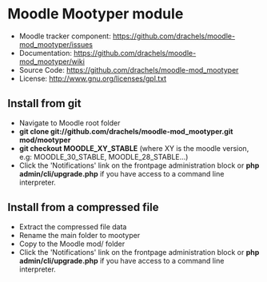 
# Moodle Mootyper module
- Moodle tracker component: https://github.com/drachels/moodle-mod_mootyper/issues
- Documentation: https://github.com/drachels/moodle-mod_mootyper/wiki
- Source Code: https://github.com/drachels/moodle-mod_mootyper
- License: http://www.gnu.org/licenses/gpl.txt

## Install from git
- Navigate to Moodle root folder
- **git clone git://github.com/drachels/moodle-mod_mootyper.git mod/mootyper**
- **git checkout MOODLE_XY_STABLE** (where XY is the moodle version, e.g: MOODLE_30_STABLE, MOODLE_28_STABLE...)
- Click the 'Notifications' link on the frontpage administration block or **php admin/cli/upgrade.php** if you have access to a command line interpreter.

## Install from a compressed file
- Extract the compressed file data
- Rename the main folder to mootyper
- Copy to the Moodle mod/ folder
- Click the 'Notifications' link on the frontpage administration block or **php admin/cli/upgrade.php** if you have access to a command line interpreter.
